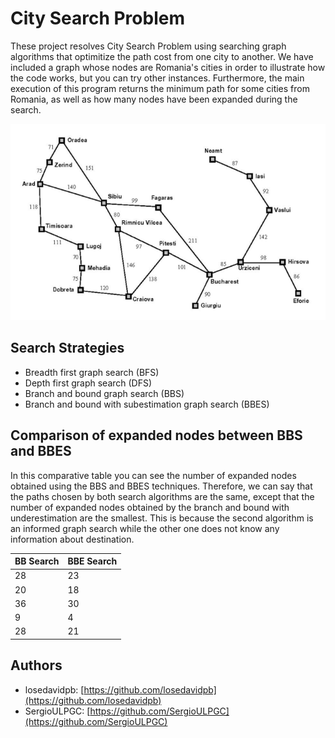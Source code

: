 # City Search Problem 

These project resolves City Search Problem using searching graph algorithms that optimitize
the path cost from one city to another. We have included a graph whose nodes are Romania's cities
in order to illustrate how the code works, but you can try other instances. Furthermore, the
main execution of this program returns the minimum path for some cities from Romania, as well as
how many nodes have been expanded during the search. 
<br>

![romania](romania_graph.png)

## Search Strategies

- Breadth first graph search (BFS)
- Depth first graph search (DFS)
- Branch and bound graph search (BBS)
- Branch and bound with subestimation graph search (BBES)

## Comparison of expanded nodes between BBS and BBES

In this comparative table you can see the number of expanded nodes obtained using the BBS and BBES techniques.
Therefore, we can say that the paths chosen by both search algorithms are the same, except that the number of expanded
nodes obtained by the branch and bound with underestimation are the smallest. This is because the second algorithm is
an informed graph search while the other one does not know any information about destination.
<br>

BB Search | BBE Search
------|-------
28 | 23
20 | 18
36 | 30
9 | 4
28 | 21

## Authors

- losedavidpb: [https://github.com/losedavidpb](https://github.com/losedavidpb)
- SergioULPGC: [https://github.com/SergioULPGC](https://github.com/SergioULPGC)